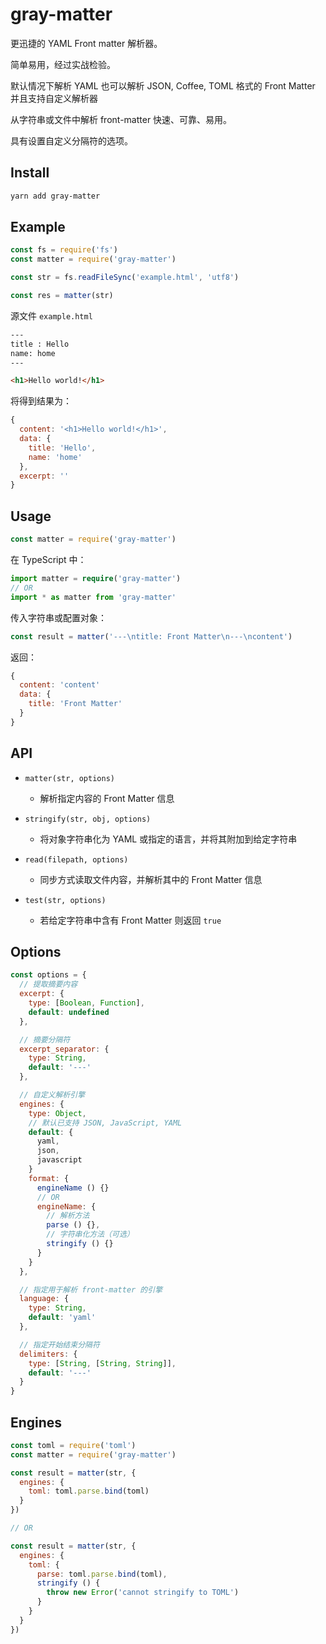 # gray-matter

更迅捷的 YAML Front matter 解析器。

简单易用，经过实战检验。

默认情况下解析 YAML 也可以解析 JSON, Coffee, TOML 格式的 Front Matter
并且支持自定义解析器

从字符串或文件中解析 front-matter 快速、可靠、易用。

具有设置自定义分隔符的选项。

## Install

```sh
yarn add gray-matter
```

## Example

```js
const fs = require('fs')
const matter = require('gray-matter')

const str = fs.readFileSync('example.html', 'utf8')

const res = matter(str)
```

源文件 `example.html`

```html
---
title : Hello
name: home
---

<h1>Hello world!</h1>
```

将得到结果为：

```js
{
  content: '<h1>Hello world!</h1>',
  data: {
    title: 'Hello',
    name: 'home'
  },
  excerpt: ''
}
```

## Usage

```js
const matter = require('gray-matter')
```

在 TypeScript 中：

```ts
import matter = require('gray-matter')
// OR
import * as matter from 'gray-matter'
```

传入字符串或配置对象：

```js
const result = matter('---\ntitle: Front Matter\n---\ncontent')
```

返回：

```js
{
  content: 'content'
  data: {
    title: 'Front Matter'
  }
}
```

## API

- `matter(str, options)`
  - 解析指定内容的 Front Matter 信息

- `stringify(str, obj, options)`
  - 将对象字符串化为 YAML 或指定的语言，并将其附加到给定字符串

- `read(filepath, options)`
  - 同步方式读取文件内容，并解析其中的 Front Matter 信息

- `test(str, options)`
  - 若给定字符串中含有 Front Matter 则返回 `true`

## Options

```js
const options = {
  // 提取摘要内容
  excerpt: {
    type: [Boolean, Function],
    default: undefined
  },

  // 摘要分隔符
  excerpt_separator: {
    type: String,
    default: '---'
  },

  // 自定义解析引擎
  engines: {
    type: Object,
    // 默认已支持 JSON, JavaScript, YAML
    default: {
      yaml,
      json,
      javascript
    }
    format: {
      engineName () {}
      // OR
      engineName: {
        // 解析方法
        parse () {},
        // 字符串化方法（可选）
        stringify () {}
      }
    }
  },

  // 指定用于解析 front-matter 的引擎
  language: {
    type: String,
    default: 'yaml'
  },

  // 指定开始结束分隔符
  delimiters: {
    type: [String, [String, String]],
    default: '---'
  }
}
```

## Engines

```js
const toml = require('toml')
const matter = require('gray-matter')

const result = matter(str, {
  engines: {
    toml: toml.parse.bind(toml)
  }
})

// OR

const result = matter(str, {
  engines: {
    toml: {
      parse: toml.parse.bind(toml),
      stringify () {
        throw new Error('cannot stringify to TOML')
      }
    }
  }
})
```
